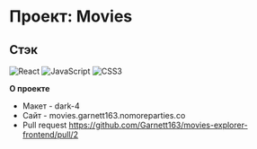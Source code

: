 # Проект: Movies

## Стэк

![React](https://img.shields.io/badge/-React-090909?style=for-the-badge&logo=React)
![JavaScript](https://img.shields.io/badge/-JavaScript-090909?style=for-the-badge&logo=JavaScript)
![CSS3](https://img.shields.io/badge/-CSS3-090909?style=for-the-badge&logo=CSS3)

**О проекте**

- Макет - dark-4
- Сайт - movies.garnett163.nomoreparties.co
- Pull request https://github.com/Garnett163/movies-explorer-frontend/pull/2
